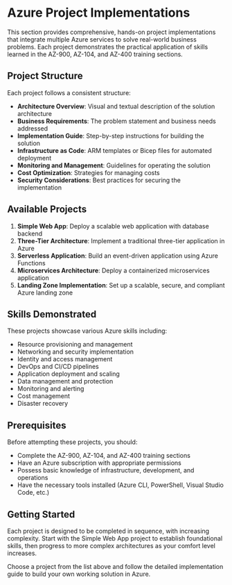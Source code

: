 # Azure Project Implementations

This section provides comprehensive, hands-on project implementations that integrate multiple Azure services to solve real-world business problems. Each project demonstrates the practical application of skills learned in the AZ-900, AZ-104, and AZ-400 training sections.

## Project Structure

Each project follows a consistent structure:
- **Architecture Overview**: Visual and textual description of the solution architecture
- **Business Requirements**: The problem statement and business needs addressed
- **Implementation Guide**: Step-by-step instructions for building the solution
- **Infrastructure as Code**: ARM templates or Bicep files for automated deployment
- **Monitoring and Management**: Guidelines for operating the solution
- **Cost Optimization**: Strategies for managing costs
- **Security Considerations**: Best practices for securing the implementation

## Available Projects

1. **Simple Web App**: Deploy a scalable web application with database backend
2. **Three-Tier Architecture**: Implement a traditional three-tier application in Azure
3. **Serverless Application**: Build an event-driven application using Azure Functions
4. **Microservices Architecture**: Deploy a containerized microservices application
5. **Landing Zone Implementation**: Set up a scalable, secure, and compliant Azure landing zone

## Skills Demonstrated

These projects showcase various Azure skills including:
- Resource provisioning and management
- Networking and security implementation
- Identity and access management
- DevOps and CI/CD pipelines
- Application deployment and scaling
- Data management and protection
- Monitoring and alerting
- Cost management
- Disaster recovery

## Prerequisites

Before attempting these projects, you should:
- Complete the AZ-900, AZ-104, and AZ-400 training sections
- Have an Azure subscription with appropriate permissions
- Possess basic knowledge of infrastructure, development, and operations
- Have the necessary tools installed (Azure CLI, PowerShell, Visual Studio Code, etc.)

## Getting Started

Each project is designed to be completed in sequence, with increasing complexity. Start with the Simple Web App project to establish foundational skills, then progress to more complex architectures as your comfort level increases.

Choose a project from the list above and follow the detailed implementation guide to build your own working solution in Azure.